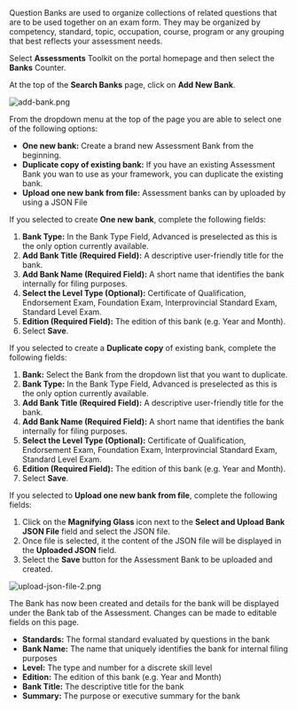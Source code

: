 Question Banks are used to organize collections of related questions that are to be used together on an exam form. They may be organized by competency, standard, topic, occupation, course, program or any grouping that best reflects your assessment needs.

Select **Assessments** Toolkit on the portal homepage and then select the **Banks** Counter.

At the top of the **Search Banks** page, click on **Add New Bank**.

![add-bank.png](https://e02.insite.com/files/sites/e02/create-new-bank/add-bank.png)

From the dropdown menu at the top of the page you are able to select one of the following options:
* **One new bank:**  Create a brand new Assessment Bank from the beginning.
* **Duplicate copy of existing bank:**  If you have an existing Assessment Bank you wan to use as your framework, you can duplicate the existing bank.  
* **Upload one new bank from file:**  Assessment banks can by uploaded by using a JSON File

If you selected to create **One new bank**, complete the following fields: 
1. **Bank Type:**  In the Bank Type Field, Advanced is preselected as this is the only option currently available.
2. **Add Bank Title (Required Field):** A descriptive user-friendly title for the bank.
3. **Add Bank Name (Required Field):** A short name that identifies the bank internally for filing purposes.
4. **Select the Level Type (Optional):**  Certificate of Qualification, Endorsement Exam, Foundation Exam, Interprovincial Standard Exam, Standard Level Exam.
5. **Edition (Required Field):** The edition of this bank (e.g. Year and Month).
6. Select **Save**.

If you selected to create a **Duplicate copy** of existing bank, complete the following fields:
1. **Bank:**  Select the Bank from the dropdown list that you want to duplicate.
2. **Bank Type:**  In the Bank Type Field, Advanced is preselected as this is the only option currently available.
3. **Add Bank Title (Required Field):** A descriptive user-friendly title for the bank.
4. **Add Bank Name (Required Field):** A short name that identifies the bank internally for filing purposes.
5. **Select the Level Type (Optional):**  Certificate of Qualification, Endorsement Exam, Foundation Exam, Interprovincial Standard Exam, Standard Level Exam.
6. **Edition (Required Field):** The edition of this bank (e.g. Year and Month).
7. Select **Save**.

If you selected to **Upload one new bank from file**, complete the following fields:
1. Click on the **Magnifying Glass** icon next to the **Select and Upload Bank JSON File** field and select the JSON file. 
2. Once file is selected, it the content of the JSON file will be displayed in the **Uploaded JSON** field. 
3. Select the **Save** button for the Assessment Bank to be uploaded and created.

![upload-json-file-2.png](https://e02.insite.com/files/sites/e02/create-new-bank/upload-json-file-2.png)

The Bank has now been created and details for the bank will be displayed under the Bank tab of the Assessment. 
Changes can be made to editable fields on this page. 
* **Standards:** The formal standard evaluated by questions in the bank
* **Bank Name:** The name that uniquely identifies the bank for internal filing purposes
* **Level:** The type and number for a discrete skill level
* **Edition:** The edition of this bank (e.g. Year and Month)
* **Bank Title:** The descriptive title for the bank
* **Summary:** The purpose or executive summary for the bank